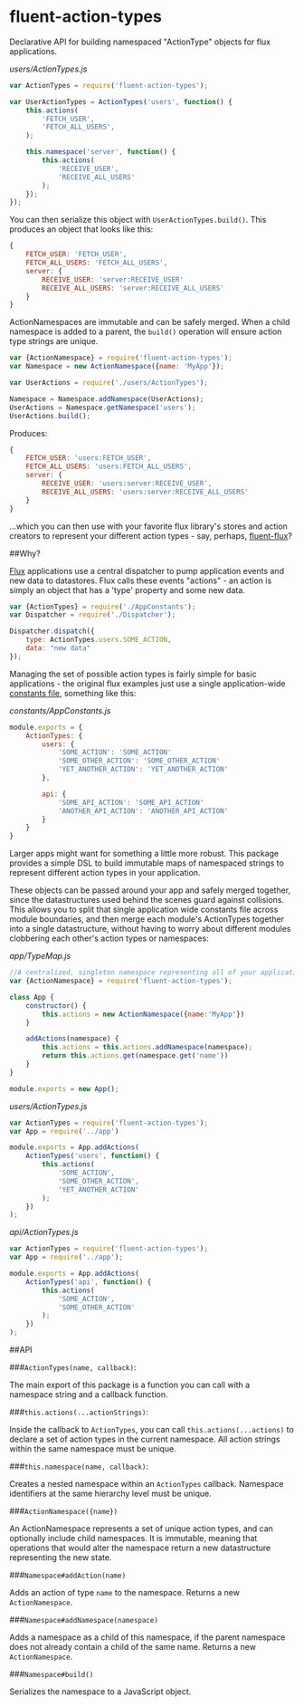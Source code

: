 fluent-action-types
===================

Declarative API for building namespaced "ActionType" objects for flux applications.

*users/ActionTypes.js*
```js
var ActionTypes = require('fluent-action-types');

var UserActionTypes = ActionTypes('users', function() {
	this.actions(
		'FETCH_USER',
		'FETCH_ALL_USERS',
	);

	this.namespace('server', function() {
		this.actions(
			'RECEIVE_USER',
			'RECEIVE_ALL_USERS'
		);
	});
});
```

You can then serialize this object with `UserActionTypes.build()`. This produces an object that looks like this:
```js
{
	FETCH_USER: 'FETCH_USER',
	FETCH_ALL_USERS: 'FETCH_ALL_USERS',
	server: {
		RECEIVE_USER: 'server:RECEIVE_USER'
		RECEIVE_ALL_USERS: 'server:RECEIVE_ALL_USERS'
	}
}
```

ActionNamespaces are immutable and can be safely merged. When a child namespace is added to a parent, the `build()` operation will ensure action type strings are unique.

```js
var {ActionNamespace} = require('fluent-action-types');
var Namespace = new ActionNamespace({name: 'MyApp'});

var UserActions = require('./users/ActionTypes');

Namespace = Namespace.addNamespace(UserActions);
UserActions = Namespace.getNamespace('users');
UserActions.build();
```

Produces: 

```js
{
	FETCH_USER: 'users:FETCH_USER',
	FETCH_ALL_USERS: 'users:FETCH_ALL_USERS',
	server: {
		RECEIVE_USER: 'users:server:RECEIVE_USER',
		RECEIVE_ALL_USERS: 'users:server:RECEIVE_ALL_USERS'
	}
}
```

...which you can then use with your favorite flux library's stores and action creators to represent your different action types - say, perhaps, [fluent-flux](https://github.com/iirvine/fluent-flux)?

##Why?

[Flux](https://github.com/facebook/flux) applications use a central dispatcher to pump application events and new data to datastores. Flux calls these events "actions" - an action is simply an object that has a 'type' property and some new data. 

```js
var {ActionTypes} = require('./AppConstants');
var Dispatcher = require('./Dispatcher');

Dispatcher.dispatch({
	type: ActionTypes.users.SOME_ACTION,
	data: "new data"
});
```

Managing the set of possible action types is fairly simple for basic applications - the original flux examples just use a single application-wide [constants file](https://github.com/facebook/flux/blob/master/examples/flux-chat/js/constants/ChatConstants.js), something like this:

*constants/AppConstants.js*
```js
module.exports = {
	ActionTypes: {
		users: {
			'SOME_ACTION': 'SOME_ACTION'
			'SOME_OTHER_ACTION': 'SOME_OTHER_ACTION'
			'YET_ANOTHER_ACTION': 'YET_ANOTHER_ACTION'
		},

		api: {
			'SOME_API_ACTION': 'SOME_API_ACTION'
			'ANOTHER_API_ACTION': 'ANOTHER_API_ACTION'
		}
	}
}
```

Larger apps might want for something a little more robust. This package provides a simple DSL to build immutable maps of namespaced strings to represent different action types in your application.

These objects can be passed around your app and safely merged together, since the datastructures used behind the scenes guard against collisions. This allows you to split that single application wide constants file across module boundaries, and then merge each module's ActionTypes together into a single datastructure, without having to worry about different modules clobbering each other's action types or namespaces:

*app/TypeMap.js*
```js
//A centralized, singleton namespace representing all of your application's action types
var {ActionNamespace} = require('fluent-action-types');

class App {
	constructor() {
		this.actions = new ActionNamespace({name:'MyApp'})
	}

	addActions(namespace) {
		this.actions = this.actions.addNamespace(namespace);
		return this.actions.get(namespace.get('name'))
	}
} 

module.exports = new App();
```

*users/ActionTypes.js*
```js
var ActionTypes = require('fluent-action-types');
var App = require('../app')

module.exports = App.addActions(
	ActionTypes('users', function() {
		this.actions(
			'SOME_ACTION',
			'SOME_OTHER_ACTION',
			'YET_ANOTHER_ACTION'
		);
	})
);
```

*api/ActionTypes.js*
```js
var ActionTypes = require('fluent-action-types');
var App = require('../app');

module.exports = App.addActions(
	ActionTypes('api', function() {
		this.actions(
			'SOME_ACTION',
			'SOME_OTHER_ACTION'
		);
	})
);
```

##API

###`ActionTypes(name, callback)`: 

The main export of this package is a function you can call with a namespace string and a callback function. 

###`this.actions(...actionStrings)`:

Inside the callback to `ActionTypes`, you can call `this.actions(...actions)` to declare a set of action types in the current namespace. All action strings within the same namespace must be unique.

###`this.namespace(name, callback)`:

Creates a nested namespace within an `ActionTypes` callback. Namespace identifiers at the same hierarchy level must be unique.

###`ActionNamespace({name})`

An ActionNamespace represents a set of unique action types, and can optionally include child namespaces. It is immutable, meaning that operations that would alter the namespace return a new datastructure representing the new state.

###`Namespace#addAction(name)`

Adds an action of type `name` to the namespace. Returns a new `ActionNamespace`.

###`Namespace#addNamespace(namespace)`

Adds a namespace as a child of this namespace, if the parent namespace does not already contain a child of the same name. Returns a new `ActionNamespace`.

###`Namespace#build()`

Serializes the namespace to a JavaScript object.